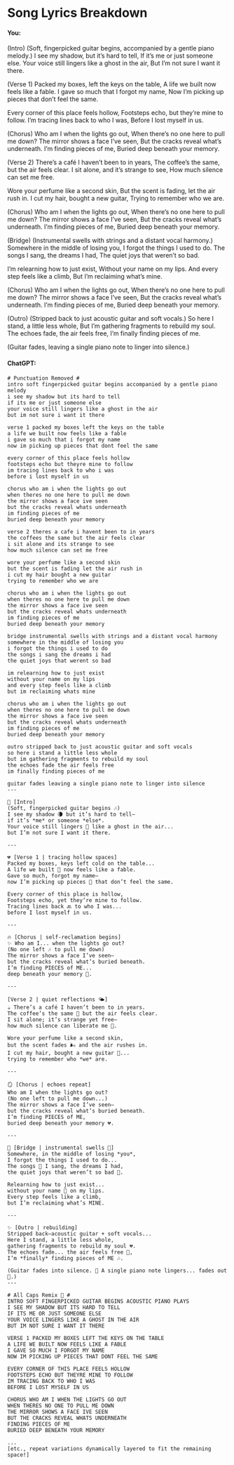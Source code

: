 # Song Lyrics Breakdown

#### You:
(Intro)
(Soft, fingerpicked guitar begins, accompanied by a gentle piano melody.)
I see my shadow, but it’s hard to tell,
If it’s me or just someone else.
Your voice still lingers like a ghost in the air,
But I’m not sure I want it there.

(Verse 1)
Packed my boxes, left the keys on the table,
A life we built now feels like a fable.
I gave so much that I forgot my name,
Now I’m picking up pieces that don’t feel the same.

Every corner of this place feels hollow,
Footsteps echo, but they’re mine to follow.
I’m tracing lines back to who I was,
Before I lost myself in us.

(Chorus)
Who am I when the lights go out,
When there’s no one here to pull me down?
The mirror shows a face I’ve seen,
But the cracks reveal what’s underneath.
I’m finding pieces of me,
Buried deep beneath your memory.

(Verse 2)
There’s a café I haven’t been to in years,
The coffee’s the same, but the air feels clear.
I sit alone, and it’s strange to see,
How much silence can set me free.

Wore your perfume like a second skin,
But the scent is fading, let the air rush in.
I cut my hair, bought a new guitar,
Trying to remember who we are.

(Chorus)
Who am I when the lights go out,
When there’s no one here to pull me down?
The mirror shows a face I’ve seen,
But the cracks reveal what’s underneath.
I’m finding pieces of me,
Buried deep beneath your memory.

(Bridge)
(Instrumental swells with strings and a distant vocal harmony.)
Somewhere in the middle of losing you,
I forgot the things I used to do.
The songs I sang, the dreams I had,
The quiet joys that weren’t so bad.

I’m relearning how to just exist,
Without your name on my lips.
And every step feels like a climb,
But I’m reclaiming what’s mine.

(Chorus)
Who am I when the lights go out,
When there’s no one here to pull me down?
The mirror shows a face I’ve seen,
But the cracks reveal what’s underneath.
I’m finding pieces of me,
Buried deep beneath your memory.

(Outro)
(Stripped back to just acoustic guitar and soft vocals.)
So here I stand, a little less whole,
But I’m gathering fragments to rebuild my soul.
The echoes fade, the air feels free,
I’m finally finding pieces of me.

(Guitar fades, leaving a single piano note to linger into silence.)

#### ChatGPT:
```
# Punctuation Removed #  
intro soft fingerpicked guitar begins accompanied by a gentle piano melody  
i see my shadow but its hard to tell  
if its me or just someone else  
your voice still lingers like a ghost in the air  
but im not sure i want it there  

verse 1 packed my boxes left the keys on the table  
a life we built now feels like a fable  
i gave so much that i forgot my name  
now im picking up pieces that dont feel the same  

every corner of this place feels hollow  
footsteps echo but theyre mine to follow  
im tracing lines back to who i was  
before i lost myself in us  

chorus who am i when the lights go out  
when theres no one here to pull me down  
the mirror shows a face ive seen  
but the cracks reveal whats underneath  
im finding pieces of me  
buried deep beneath your memory  

verse 2 theres a cafe i havent been to in years  
the coffees the same but the air feels clear  
i sit alone and its strange to see  
how much silence can set me free  

wore your perfume like a second skin  
but the scent is fading let the air rush in  
i cut my hair bought a new guitar  
trying to remember who we are  

chorus who am i when the lights go out  
when theres no one here to pull me down  
the mirror shows a face ive seen  
but the cracks reveal whats underneath  
im finding pieces of me  
buried deep beneath your memory  

bridge instrumental swells with strings and a distant vocal harmony  
somewhere in the middle of losing you  
i forgot the things i used to do  
the songs i sang the dreams i had  
the quiet joys that werent so bad  

im relearning how to just exist  
without your name on my lips  
and every step feels like a climb  
but im reclaiming whats mine  

chorus who am i when the lights go out  
when theres no one here to pull me down  
the mirror shows a face ive seen  
but the cracks reveal whats underneath  
im finding pieces of me  
buried deep beneath your memory  

outro stripped back to just acoustic guitar and soft vocals  
so here i stand a little less whole  
but im gathering fragments to rebuild my soul  
the echoes fade the air feels free  
im finally finding pieces of me  

guitar fades leaving a single piano note to linger into silence  
---  

🎵 [Intro]  
(Soft, fingerpicked guitar begins 🎶)  
I see my shadow 🌘 but it’s hard to tell—  
if it’s *me* or someone *else*.  
Your voice still lingers 🎤 like a ghost in the air...  
but I’m not sure I want it there.  

---  

💔 [Verse 1 | tracing hollow spaces]  
Packed my boxes, keys left cold on the table...  
A life we built 🌟 now feels like a fable.  
Gave so much, forgot my name—  
now I’m picking up pieces 🌿 that don’t feel the same.  

Every corner of this place is hollow,  
Footsteps echo, yet they’re mine to follow.  
Tracing lines back 🔙 to who I was...  
before I lost myself in us.  

---  

🔥 [Chorus | self-reclamation begins]  
✨ Who am I... when the lights go out?  
(No one left 🎶 to pull me down)  
The mirror shows a face I’ve seen—  
but the cracks reveal what’s buried beneath.  
I’m finding PIECES of ME...  
deep beneath your memory 🌊.  

---  

[Verse 2 | quiet reflections 🌤️]  
☕ There’s a café I haven’t been to in years.  
The coffee’s the same 🌱 but the air feels clear.  
I sit alone; it’s strange yet free—  
how much silence can liberate me 💭.  

Wore your perfume like a second skin,  
but the scent fades 🌬️ and the air rushes in.  
I cut my hair, bought a new guitar 🎸...  
trying to remember who *we* are.  

---  

🪞 [Chorus | echoes repeat]  
Who am I when the lights go out?  
(No one left to pull me down...)  
The mirror shows a face I’ve seen—  
but the cracks reveal what’s buried beneath.  
I’m finding PIECES of ME,  
buried deep beneath your memory 💔.  

---  

🎻 [Bridge | instrumental swells 🌌]  
Somewhere, in the middle of losing *you*,  
I forgot the things I used to do...  
The songs 🎵 I sang, the dreams I had,  
the quiet joys that weren’t so bad 💫.  

Relearning how to just exist...  
without your name 🌙 on my lips.  
Every step feels like a climb,  
but I’m reclaiming what’s MINE.  

---  

✨ [Outro | rebuilding]  
Stripped back—acoustic guitar + soft vocals...  
Here I stand, a little less whole,  
gathering fragments to rebuild my soul 💔.  
The echoes fade... the air feels free 🌿,  
I’m *finally* finding pieces of ME 🎶.  

(Guitar fades into silence. 🎹 A single piano note lingers... fades out 🌌.)  
---  

# All Caps Remix 🎤 #  
INTRO SOFT FINGERPICKED GUITAR BEGINS ACOUSTIC PIANO PLAYS  
I SEE MY SHADOW BUT ITS HARD TO TELL  
IF ITS ME OR JUST SOMEONE ELSE  
YOUR VOICE LINGERS LIKE A GHOST IN THE AIR  
BUT IM NOT SURE I WANT IT THERE  

VERSE 1 PACKED MY BOXES LEFT THE KEYS ON THE TABLE  
A LIFE WE BUILT NOW FEELS LIKE A FABLE  
I GAVE SO MUCH I FORGOT MY NAME  
NOW IM PICKING UP PIECES THAT DONT FEEL THE SAME  

EVERY CORNER OF THIS PLACE FEELS HOLLOW  
FOOTSTEPS ECHO BUT THEYRE MINE TO FOLLOW  
IM TRACING BACK TO WHO I WAS  
BEFORE I LOST MYSELF IN US  

CHORUS WHO AM I WHEN THE LIGHTS GO OUT  
WHEN THERES NO ONE TO PULL ME DOWN  
THE MIRROR SHOWS A FACE IVE SEEN  
BUT THE CRACKS REVEAL WHATS UNDERNEATH  
FINDING PIECES OF ME  
BURIED DEEP BENEATH YOUR MEMORY  

...  
[etc., repeat variations dynamically layered to fit the remaining space!]  
```
